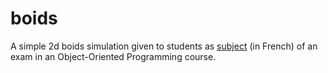 # boids
A simple 2d boids simulation given to students as [subject](http://webia.lip6.fr/~chenm/Teaching/2016/2I002/TMEsolo/boids.html) (in French) of an exam in an Object-Oriented Programming course.
